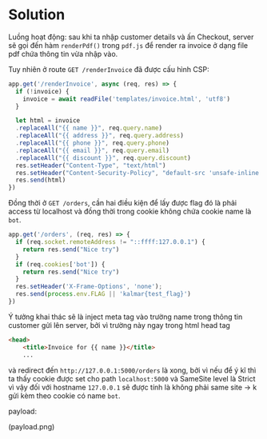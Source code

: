# Solution

Luồng hoạt động: sau khi ta nhập customer details và ấn Checkout, server sẽ gọi đến hàm `renderPdf()` trong `pdf.js` để render ra invoice ở dạng file pdf chứa thông tin vừa nhập vào. 

Tuy nhiên ở route `GET /renderInvoice` đã được cấu hình CSP:

```js
app.get('/renderInvoice', async (req, res) => {
  if (!invoice) {
    invoice = await readFile('templates/invoice.html', 'utf8')
  }

  let html = invoice
  .replaceAll("{{ name }}", req.query.name)
  .replaceAll("{{ address }}", req.query.address)
  .replaceAll("{{ phone }}", req.query.phone)
  .replaceAll("{{ email }}", req.query.email)
  .replaceAll("{{ discount }}", req.query.discount)
  res.setHeader("Content-Type", "text/html")
  res.setHeader("Content-Security-Policy", "default-src 'unsafe-inline' maxcdn.bootstrapcdn.com; object-src 'none'; script-src 'none'; img-src 'self' dummyimage.com;")
  res.send(html)
})
```

Đồng thời ở `GET /orders`, cần hai điều kiện để lấy được flag đó là phải access từ localhost và đồng thời trong cookie không chứa cookie name là `bot`.


```js
app.get('/orders', (req, res) => {
  if (req.socket.remoteAddress != "::ffff:127.0.0.1") {
    return res.send("Nice try")
  }
  if (req.cookies['bot']) {
    return res.send("Nice try")
  }
  res.setHeader('X-Frame-Options', 'none');
  res.send(process.env.FLAG || 'kalmar{test_flag}')
})
```

Ý tưởng khai thác sẽ là inject meta tag vào trường name trong thông tin customer gửi lên server, bởi vì trường này ngay trong html head tag

```html
<head>
    <title>Invoice for {{ name }}</title>
    ...
```

và redirect đến `http://127.0.0.1:5000/orders` là xong, bởi vì nếu để ý kĩ thì ta thấy cookie được set cho path `localhost:5000` và SameSite level là Strict vì vậy đối với hostname `127.0.0.1` sẽ được tính là  không phải same site -> k gửi kèm theo cookie có name `bot`.

payload:

(payload.png)